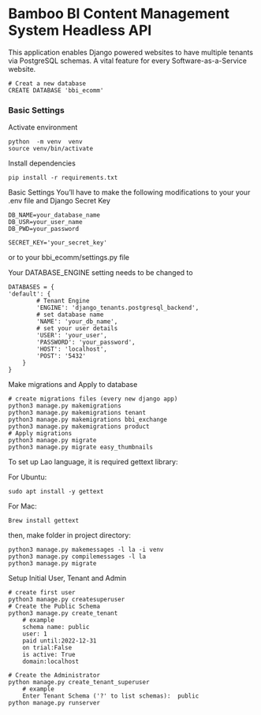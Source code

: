 # Bamboo BI  Content Management System Headless API

This application enables Django powered websites to have multiple tenants via PostgreSQL schemas. A vital feature for every Software-as-a-Service website.
        
    # Creat a new database
    CREATE DATABASE 'bbi_ecomm'


### Basic Settings
Activate environment

    python  -m venv  venv
    source venv/bin/activate

Install dependencies

    pip install -r requirements.txt


Basic Settings
You’ll have to make the following modifications to your your .env file
and Django Secret Key


    DB_NAME=your_database_name
    DB_USR=your_user_name
    DB_PWD=your_password

    SECRET_KEY='your_secret_key'

or to your bbi_ecomm/settings.py file

Your DATABASE_ENGINE setting needs to be changed to

    DATABASES = {
    'default': {
            # Tenant Engine
            'ENGINE': 'django_tenants.postgresql_backend',
            # set database name
            'NAME': 'your_db_name',
            # set your user details
            'USER': 'your_user',
            'PASSWORD': 'your_password',
            'HOST': 'localhost',
            'POST': '5432'
        }
    }

Make migrations and Apply to database

    # create migrations files (every new django app)
    python3 manage.py makemigrations
    python3 manage.py makemigrations tenant
    python3 manage.py makemigrations bbi_exchange
    python3 manage.py makemigrations product
    # Apply migrations
    python3 manage.py migrate
    python3 manage.py migrate easy_thumbnails

To set up Lao language, it is required gettext library:

For Ubuntu:

    sudo apt install -y gettext

For Mac:

    Brew install gettext

then, make folder in project directory:


    python3 manage.py makemessages -l la -i venv
    python3 manage.py compilemessages -l la
    python3 manage.py migrate

Setup Initial User, Tenant and Admin
        
    # create first user
    python3 manage.py createsuperuser
    # Create the Public Schema
    python3 manage.py create_tenant
        # example
        schema name: public
        user: 1
        paid until:2022-12-31
        on trial:False
        is active: True
        domain:localhost
        
    # Create the Administrator
    python manage.py create_tenant_superuser
        # example
        Enter Tenant Schema ('?' to list schemas):  public
    python manage.py runserver